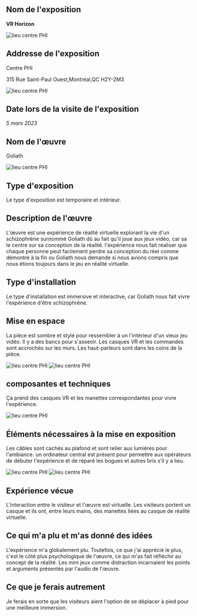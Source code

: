 <h2>Nom de l'exposition</h2>

<strong> VR Horizon </strong>


![lieu centre PHI](img_visite-individuelle/vr_horizons.jpg)

<h2>Addresse de l'exposition</h2>
<p>Centre PHI

315 Rue Saint-Paul Ouest,Montréal,QC H2Y-2M3</p>


![lieu centre PHI](img_visite-individuelle/lieux.jpg)

<h2>Date lors de la visite de l'exposition</h2>

<em> 5 mars 2023</em>

<h2>Nom de l'œuvre</h2>

<p>Goliath</p>

![lieu centre PHI](img_visite-individuelle/cartel_goliath.jpg)

<h2>Type d'exposition</h2>


<p>Le type d'exposition est temporaire et intérieur.</p>

<h2>Description de l'œuvre</h2>


<p>L'œuvre est une expérience de réalité virtuelle explorant la vie d'un schizophrène surnommé Goliath dû au fait qu'il joue aux jeux vidéo, car sa le centre sur sa conception de la réalité. l'expérience nous fait réaliser que chaque personne peut facilement perdre sa conception du réel comme démontré à la fin ou Goliath nous demande si nous avions compris que nous étions toujours dans le jeu en réalité virtuelle.</p>

<h2>Type d'installation</h2>

<p>Le type d'installation est immersive et interactive, car Goliath nous fait vivre l'expérience d'être schizophrène.</p>


<h2>Mise en espace</h2>

<p>La pièce est sombre et stylé pour ressembler à un l'intérieur d'un vieux jeu vidéo. Il y a des bancs pour s'asseoir. Les casques VR et les commandes sont accrochés sur les murs. Les haut-parleurs sont dans les coins de la pièce.</p>

![lieu centre PHI](img_visite-individuelle/description-de_la_piece.jpg) ![lieu centre PHI](img_visite-individuelle/equipement3.jpg)

<h2>composantes et techniques</h2>

<p>Ça prend des casques VR et les manettes correspondantes pour vivre l'expérience.</p>

![lieu centre PHI](img_visite-individuelle/equipement2.jpg)

<h2>Éléments nécessaires à la mise en exposition</h2>

<p>Les câbles sont cachés au plafond et sont relier aux lumières pour l'ambiance. un ordinateur central est présent pour permettre aux opérateurs de débuter l'expérience et de réparé les bogues et autres bris s’il y a lieu.</p>

![lieu centre PHI](img_visite-individuelle/equipement.jpg) ![lieu centre PHI](img_visite-individuelle/details_branchements.jpg)

<h2>Expérience vécue</h2>

<p>L'interaction entre le visiteur et l'œuvre est virtuelle. Les visiteurs portent un casque et ils ont, entre leurs mains, des manettes liées au casque de réalité virtuelle.</p>

<h2>Ce qui m'a plu et m'as donné des idées</h2>

<p>L'expérience m'a globalement plu. Toutefois, ce que j'ai apprécié le plus, c'est le côté plus psychologique de l'œuvre, ce qui m'as fait réfléchir au concept de la réalité. Les mini jeux comme distraction incarnaient les points et arguments présentés par l'audio de l'œuvre.</p>

<h2>Ce que je ferais autrement</h2>

<p>Je ferais en sorte que les visiteurs aient l'option de se déplacer à pied pour une meilleure immersion.</p>


